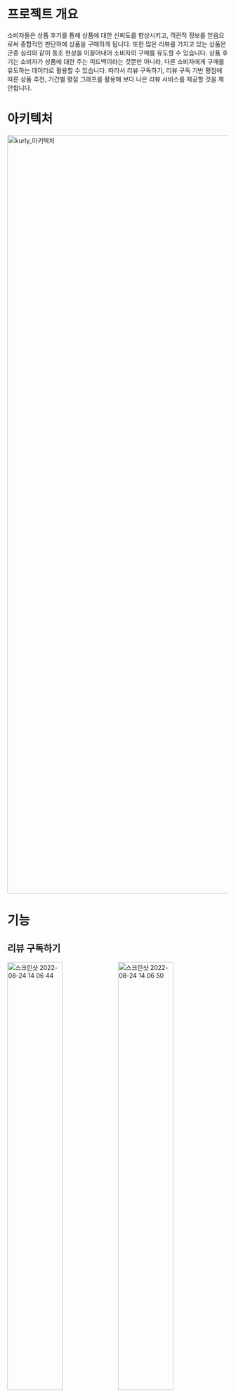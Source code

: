 # 프로젝트 개요

소비자들은 상품 후기를 통해 상품에 대한 신뢰도를 향상시키고, 객관적 정보를 얻음으로써 종합적인 판단하에 상품을 구매하게 됩니다. 또한 많은 리뷰를 가지고 있는 상품은 군중 심리와 같이 동조 현상을 이끌어내어 소비자의 구매를 유도할 수 있습니다. 상품 후기는 소비자가 상품에 대한 주는 피드백이라는 것뿐만 아니라, 다른 소비자에게 구매를 유도하는 데이터로 활용할 수 있습니다. 따라서 리뷰 구독하기, 리뷰 구독 기반 평점에 따른 상품 추천, 기간별 평점 그래프를 활용해 보다 나은 리뷰 서비스를 제공할 것을 제안합니다.

# 아키텍처
<img width="1728" alt="kurly_아키텍처" src="https://user-images.githubusercontent.com/76840145/186332861-0656c58e-49b9-4bd6-965a-4aeb53822b22.png">

# 기능
## 리뷰 구독하기
<img width="50%" alt="스크린샷 2022-08-24 14 06 44" src="https://user-images.githubusercontent.com/76840145/186333588-641203fa-2392-492a-a738-3a926ad50982.png"><img width="50%" alt="스크린샷 2022-08-24 14 06 50" src="https://user-images.githubusercontent.com/76840145/186333594-2d094151-3d08-441f-8664-9b49800d9bb2.png">
리뷰를 작성한 컬리뷰를 클릭하면 해당 컬리뷰를 구독할 수 있는 페이지로 이동합니다.
<img width="1552" alt="스크린샷 2022-08-24 14 11 15" src="https://user-images.githubusercontent.com/76840145/186334137-d2010576-72ec-42dd-8f3b-0de5a0376c0a.png">
내가 구독한 컬리뷰들의 상품은 구독리스트에서 모아볼 수 있습니다.

## 리뷰 구독 기반 별점에 따른 상품 추천
<img width="1552" alt="스크린샷 2022-08-24 14 15 00" src="https://user-images.githubusercontent.com/76840145/186334624-1614eb26-95e5-4f52-8188-a3709be3d157.png"> 
로그인 한 경우 내가 구독한 컬리뷰들이 별점 5점을 부여한 상품을 메인 페이지에서 추천 상품으로 모아볼 수 있습니다.

## 기간별 별점 그래프
<img width="50%" alt="스크린샷 2022-08-24 14 12 31" src="https://user-images.githubusercontent.com/76840145/186334309-e5a0a0c0-f6bf-4c84-8ee3-f26ddce72152.png"><img width="50%" alt="스크린샷 2022-08-24 14 12 32" src="https://user-images.githubusercontent.com/76840145/186334319-b8835b11-7c76-4c0a-8fc7-e8eca662fad4.png">
상품의 후기 탭에서 컬리뷰들의 평점에 따른 그래프를 확인할 수 있습니다. 신선식품인 경우 월간 별점 그래프 뿐만 아니라 주간 별점 그래프를 통해 신선도, 맛, 배송상태를 확인할 수 있습니다.

# 기술 스택
## frontend
개발 언어: TypeScript<br/>
프레임워크: React<br/>
전역 상태관리 툴: Redux Toolkit<br/>
배포: AWS S3, CloudFront, Route 53

## backend
개발 언어: java<br/>
프레임워크: spring boot<br/>
DB : Mongo DB

# 배포 링크
## frontend
https://kurly.cf/ <br><br>
**master Id / PW**<br>
id: kurly@kurly.com<br>
pw: kurly

## backend
https://kurly-view.cf

